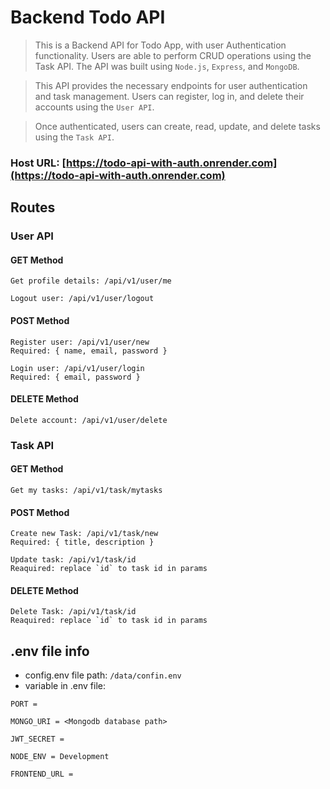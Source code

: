 # Backend Todo API

> This is a Backend API for Todo App, with user Authentication functionality. Users are able to perform CRUD operations using the Task API. The API was built using `Node.js`, `Express`, and `MongoDB`.

> This API provides the necessary endpoints for user authentication and task management. Users can register, log in, and delete their accounts using the `User API`.

> Once authenticated, users can create, read, update, and delete tasks using the `Task API`.

### **Host URL**: [https://todo-api-with-auth.onrender.com](https://todo-api-with-auth.onrender.com)

## **Routes**

### **User API**

#### GET Method

    Get profile details: /api/v1/user/me

    Logout user: /api/v1/user/logout

#### POST Method

    Register user: /api/v1/user/new
    Required: { name, email, password }

    Login user: /api/v1/user/login
    Required: { email, password }

#### DELETE Method

    Delete account: /api/v1/user/delete

### **Task API**

#### GET Method

    Get my tasks: /api/v1/task/mytasks

#### POST Method

    Create new Task: /api/v1/task/new
    Required: { title, description }

    Update task: /api/v1/task/id
    Reaquired: replace `id` to task id in params

#### DELETE Method

    Delete Task: /api/v1/task/id
    Reaquired: replace `id` to task id in params

## .env file info

- config.env file path: `/data/confin.env`
- variable in .env file:

```
PORT =

MONGO_URI = <Mongodb database path>

JWT_SECRET =

NODE_ENV = Development

FRONTEND_URL =

```
